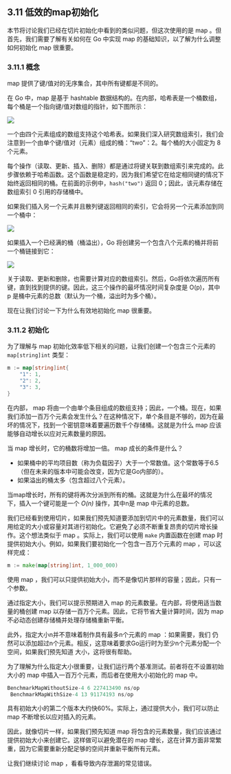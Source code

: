 ## 3.11 低效的map初始化

本节将讨论我们已经在切片初始化中看到的类似问题，但这次使用的是 map 。但首先，我们需要了解有关如何在 Go 中实现 map 的基础知识，以了解为什么调整如何初始化 map 很重要。

### 3.11.1 概念

 map 提供了键/值对的无序集合，其中所有键都是不同的。

在 Go 中，map 是基于 hashtable 数据结构的。在内部，哈希表是一个桶数组，每个桶是一个指向键/值对数组的指针，如下图所示：

![](https://img.exciting.net.cn/21.png)

一个由四个元素组成的数组支持这个哈希表。如果我们深入研究数组索引，我们会注意到一个由单个键/值对（元素）组成的桶：“two”：2。每个桶的大小固定为 8 个元素。

每个操作（读取、更新、插入、删除）都是通过将键关联到数组索引来完成的。此步骤依赖于哈希函数。这个函数是稳定的，因为我们希望它在给定相同键的情况下始终返回相同的桶。在前面的示例中，`hash("two")` 返回 0；因此，该元素存储在数组索引 0 引用的存储桶中。

如果我们插入另一个元素并且散列键返回相同的索引，它会将另一个元素添加到同一个桶中：

![](https://img.exciting.net.cn/22.png)

如果插入一个已经满的桶（桶溢出），Go 将创建另一个包含八个元素的桶并将前一个桶链接到它：

![](https://img.exciting.net.cn/23.png)

关于读取、更新和删除，也需要计算对应的数组索引。然后，Go将依次遍历所有键，直到找到提供的键。因此，这三个操作的最坏情况时间复杂度是 O(p)，其中 p 是桶中元素的总数（默认为一个桶，溢出时为多个桶）。

现在让我们讨论一下为什么有效地初始化 map 很重要。

### 3.11.2 初始化

为了理解与 map 初始化效率低下相关的问题，让我们创建一个包含三个元素的 `map[string]int` 类型：

```go
m := map[string]int{
    "1": 1,  
    "2": 2,  
    "3": 3,  
}
```

在内部， map 将由一个由单个条目组成的数组支持；因此，一个桶。现在，如果我们添加一百万个元素会发生什么？在这种情况下，单个条目是不够的，因为在最坏的情况下，找到一个密钥意味着要遍历数千个存储桶。这就是为什么 map 应该能够自动增长以应对元素数量的原因。

当 map 增长时，它的桶数将增加一倍。 map 成长的条件是什么？

* 如果桶中的平均项目数（称为负载因子）大于一个常数值。这个常数等于6.5（但在未来的版本中可能会改变，因为它是Go内部的）。
* 如果溢出的桶太多（包含超过八个元素）。

当map增长时，所有的键将再次分派到所有的桶。这就是为什么在最坏的情况下，插入一个键可能是一个 _O(n)_ 操作，其中n是 map 中元素的总数。

我们已经看到使用切片，如果我们预先知道要添加到切片中的元素数量，我们可以用给定的大小或容量对其进行初始化。它避免了必须不断重复昂贵的切片增长操作。这个想法类似于 map 。实际上，我们可以使用 `make` 内置函数在创建 map 时提供初始大小。例如，如果我们要初始化一个包含一百万个元素的 map ，可以这样完成：

```go
m := make(map[string]int, 1_000_000)
```

使用 map ，我们可以只提供初始大小，而不是像切片那样的容量；因此，只有一个参数。

通过指定大小，我们可以提示预期进入 map 的元素数量。在内部，将使用适当数量的桶创建 map 以存储一百万个元素。因此，它将节省大量计算时间，因为 map 不必动态创建存储桶并处理存储桶重新平衡。

此外，指定大小n并不意味着制作具有最多n个元素的 map ：如果需要，我们 仍然可以添加超过n个元素。相反，这意味着要求Go运行时为至少n个元素分配一个空间，如果我们预先知道 大小，这将很有帮助。

为了理解为什么指定大小很重要，让我们运行两个基准测试。前者将在不设置初始大小的 map 中插入一百万个元素，而后者在使用大小初始化的 map 中。

```go
BenchmarkMapWithoutSize-4 6 227413490 ns/op
 BenchmarkMapWithSize-4 13 91174193 ns/op
```

具有初始大小的第二个版本大约快60%。实际上，通过提供大小，我们可以防止 map 不断增长以应对插入的元素。

因此，就像切⽚⼀样，如果我们预先知道 map 将包含的元素数量，我们应该通过提供初始⼤⼩来创建它。这样做可以避免潜在的 map 增⻓，这在计算⽅⾯⾮常繁重，因为它需要重新分配⾜够的空间并重新平衡所有元素。

让我们继续讨论 map ，看看导致内存泄漏的常⻅错误。